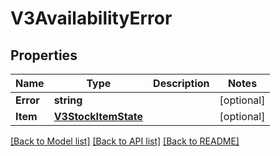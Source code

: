 # V3AvailabilityError

## Properties

Name | Type | Description | Notes
------------ | ------------- | ------------- | -------------
**Error** | **string** |  | [optional] 
**Item** | [**V3StockItemState**](v3.StockItemState.md) |  | [optional] 

[[Back to Model list]](../README.md#documentation-for-models) [[Back to API list]](../README.md#documentation-for-api-endpoints) [[Back to README]](../README.md)


